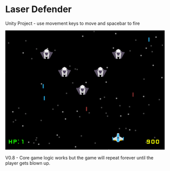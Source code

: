 # Laser Defender

Unity Project - use movement keys to move and spacebar to fire

<img src="https://github.com/IanB14/Laser-Defender/blob/master/screenshot2.png">

V0.8 - Core game logic works but the game will repeat forever until the player gets blown up.
